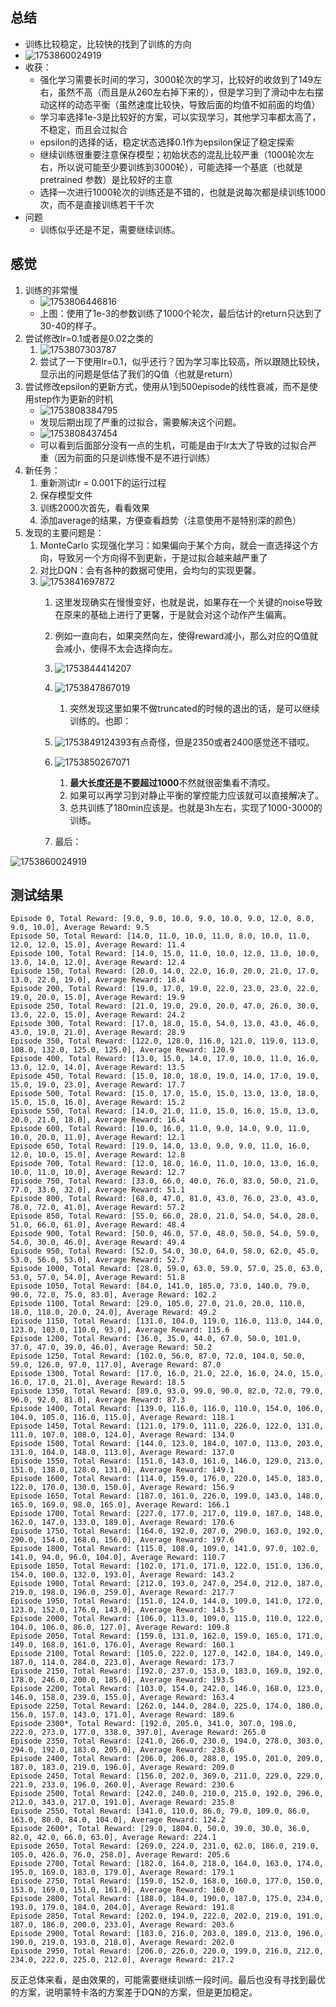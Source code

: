 ## 总结

- 训练比较稳定，比较快的找到了训练的方向
- ![1753860024919](image/5-4_MonteCarlo/1753860024919.png)
- 收获：
  - 强化学习需要长时间的学习，3000轮次的学习，比较好的收敛到了149左右，虽然不高（而且是从260左右掉下来的），但是学习到了滑动中左右摆动这样的动态平衡（虽然速度比较快，导致后面的均值不如前面的均值）
  - 学习率选择1e-3是比较好的方案，可以实现学习，其他学习率都太高了，不稳定，而且会过拟合
  - epsilon的选择的话，稳定状态选择0.1作为epsilon保证了稳定探索
  - 继续训练很重要注意保存模型；初始状态的混乱比较严重（1000轮次左右，所以说可能至少要训练到3000轮），可能选择一个基底（也就是pretrained 参数）是比较好的主意
  - 选择一次进行1000轮次的训练还是不错的，也就是说每次都是续训练1000次，而不是直接训练若干千次
- 问题
  - 训练似乎还是不足，需要继续训练。

## 感觉

1. 训练的非常慢
   * ![1753806446816](image/5-4_MonteCarlo/1753806446816.png)
   * 上图：使用了1e-3的参数训练了1000个轮次，最后估计的return只达到了30-40的样子。
2. 尝试修改lr=0.1或者是0.02之类的
   1. ![1753807303787](image/5-4_MonteCarlo/1753807303787.png)
   2. 尝试了一下使用lr=0.1，似乎还行？因为学习率比较高，所以跟随比较快，显示出的问题是低估了我们的Q值（也就是return）
3. 尝试修改epsilon的更新方式，使用从1到500episode的线性衰减，而不是使用step作为更新的时机
   * ![1753808384795](image/5-4_MonteCarlo/1753808384795.png)
   * 发现后期出现了严重的过拟合，需要解决这个问题。
   * ![1753808437454](image/5-4_MonteCarlo/1753808437454.png)
   * 可以看到后面部分没有一点的生机，可能是由于lr太大了导致的过拟合严重（因为前面的只是训练慢不是不进行训练）
4. 新任务：
   1. 重新测试lr = 0.001下的运行过程
   2. 保存模型文件
   3. 训练2000次首先，看看效果
   4. 添加average的结果，方便查看趋势（注意使用不是特别深的颜色）
5. 发现的主要问题是：
   1. MonteCarlo 实现强化学习：如果偏向于某个方向，就会一直选择这个方向，导致另一个方向得不到更新，于是过拟合越来越严重了
   2. 对比DQN：会有各种的数据可使用，会均匀的实现更馨。
   3. ![1753841697872](image/5-4_MonteCarlo/1753841697872.png)
      1. 这里发现确实在慢慢变好，也就是说，如果存在一个关键的noise导致在原来的基础上进行了更馨，于是就会对这个动作产生偏离。
      2. 例如一直向右，如果突然向左，使得reward减小，那么对应的Q值就会减小，使得不太会选择向左。
      3. ![1753844414207](image/5-4_MonteCarlo/1753844414207.png)
      4. ![1753847867019](image/5-4_MonteCarlo/1753847867019.png)

         1. 突然发现这里如果不做truncated的时候的退出的话，是可以继续训练的。也即：
      5. ![1753849124393](image/5-4_MonteCarlo/1753849124393.png)有点奇怪，但是2350或者2400感觉还不错哎。
      6. ![1753850267071](image/5-4_MonteCarlo/1753850267071.png)

         1. **最大长度还是不要超过1000**不然就很密集看不清哎。
         2. 如果可以再学习到对静止平衡的掌控能力应该就可以直接解决了。
         3. 总共训练了180min应该是。也就是3h左右，实现了1000-3000的训练。
      7. 最后：

![1753860024919](image/5-4_MonteCarlo/1753860024919.png)

## 测试结果

```plaintext
Episode 0, Total Reward: [9.0, 9.0, 10.0, 9.0, 10.0, 9.0, 12.0, 8.0, 9.0, 10.0], Average Reward: 9.5
Episode 50, Total Reward: [14.0, 11.0, 10.0, 11.0, 8.0, 10.0, 11.0, 12.0, 12.0, 15.0], Average Reward: 11.4
Episode 100, Total Reward: [14.0, 15.0, 11.0, 10.0, 12.0, 13.0, 10.0, 13.0, 14.0, 12.0], Average Reward: 12.4
Episode 150, Total Reward: [20.0, 14.0, 22.0, 16.0, 20.0, 21.0, 17.0, 13.0, 22.0, 19.0], Average Reward: 18.4
Episode 200, Total Reward: [19.0, 17.0, 19.0, 22.0, 23.0, 23.0, 22.0, 19.0, 20.0, 15.0], Average Reward: 19.9
Episode 250, Total Reward: [21.0, 19.0, 29.0, 20.0, 47.0, 26.0, 30.0, 13.0, 22.0, 15.0], Average Reward: 24.2
Episode 300, Total Reward: [17.0, 18.0, 15.0, 54.0, 13.0, 43.0, 46.0, 43.0, 19.0, 21.0], Average Reward: 28.9
Episode 350, Total Reward: [122.0, 128.0, 116.0, 121.0, 119.0, 113.0, 108.0, 132.0, 125.0, 125.0], Average Reward: 120.9
Episode 400, Total Reward: [13.0, 15.0, 14.0, 17.0, 10.0, 11.0, 16.0, 13.0, 12.0, 14.0], Average Reward: 13.5
Episode 450, Total Reward: [15.0, 18.0, 18.0, 19.0, 14.0, 17.0, 19.0, 15.0, 19.0, 23.0], Average Reward: 17.7
Episode 500, Total Reward: [15.0, 17.0, 15.0, 15.0, 13.0, 13.0, 18.0, 15.0, 15.0, 16.0], Average Reward: 15.2
Episode 550, Total Reward: [14.0, 21.0, 11.0, 15.0, 16.0, 15.0, 13.0, 20.0, 21.0, 18.0], Average Reward: 16.4
Episode 600, Total Reward: [10.0, 16.0, 11.0, 9.0, 14.0, 9.0, 11.0, 10.0, 20.0, 11.0], Average Reward: 12.1
Episode 650, Total Reward: [19.0, 14.0, 13.0, 9.0, 9.0, 11.0, 16.0, 12.0, 10.0, 15.0], Average Reward: 12.8
Episode 700, Total Reward: [12.0, 18.0, 16.0, 11.0, 10.0, 13.0, 16.0, 10.0, 11.0, 10.0], Average Reward: 12.7
Episode 750, Total Reward: [33.0, 66.0, 40.0, 76.0, 83.0, 50.0, 21.0, 77.0, 33.0, 32.0], Average Reward: 51.1
Episode 800, Total Reward: [68.0, 47.0, 81.0, 43.0, 76.0, 23.0, 43.0, 78.0, 72.0, 41.0], Average Reward: 57.2
Episode 850, Total Reward: [55.0, 66.0, 28.0, 21.0, 54.0, 54.0, 28.0, 51.0, 66.0, 61.0], Average Reward: 48.4
Episode 900, Total Reward: [50.0, 46.0, 57.0, 48.0, 50.0, 54.0, 59.0, 54.0, 30.0, 46.0], Average Reward: 49.4
Episode 950, Total Reward: [52.0, 54.0, 30.0, 64.0, 58.0, 62.0, 45.0, 53.0, 56.0, 53.0], Average Reward: 52.7
Episode 1000, Total Reward: [28.0, 59.0, 63.0, 59.0, 57.0, 25.0, 63.0, 53.0, 57.0, 54.0], Average Reward: 51.8
Episode 1050, Total Reward: [84.0, 141.0, 185.0, 73.0, 140.0, 79.0, 90.0, 72.0, 75.0, 83.0], Average Reward: 102.2
Episode 1100, Total Reward: [29.0, 105.0, 27.0, 21.0, 20.0, 110.0, 18.0, 118.0, 20.0, 24.0], Average Reward: 49.2
Episode 1150, Total Reward: [131.0, 104.0, 119.0, 116.0, 113.0, 144.0, 123.0, 103.0, 110.0, 93.0], Average Reward: 115.6
Episode 1200, Total Reward: [36.0, 35.0, 44.0, 67.0, 50.0, 101.0, 37.0, 47.0, 39.0, 46.0], Average Reward: 50.2
Episode 1250, Total Reward: [102.0, 56.0, 87.0, 72.0, 104.0, 50.0, 59.0, 126.0, 97.0, 117.0], Average Reward: 87.0
Episode 1300, Total Reward: [17.0, 16.0, 21.0, 22.0, 16.0, 24.0, 15.0, 16.0, 17.0, 21.0], Average Reward: 18.5
Episode 1350, Total Reward: [89.0, 93.0, 99.0, 90.0, 82.0, 72.0, 79.0, 96.0, 92.0, 81.0], Average Reward: 87.3
Episode 1400, Total Reward: [139.0, 116.0, 116.0, 110.0, 154.0, 106.0, 104.0, 105.0, 116.0, 115.0], Average Reward: 118.1
Episode 1450, Total Reward: [121.0, 179.0, 111.0, 226.0, 122.0, 131.0, 111.0, 107.0, 108.0, 124.0], Average Reward: 134.0
Episode 1500, Total Reward: [144.0, 123.0, 184.0, 107.0, 113.0, 203.0, 131.0, 104.0, 148.0, 113.0], Average Reward: 137.0
Episode 1550, Total Reward: [151.0, 143.0, 161.0, 146.0, 129.0, 213.0, 151.0, 138.0, 128.0, 131.0], Average Reward: 149.1
Episode 1600, Total Reward: [114.0, 159.0, 176.0, 220.0, 145.0, 183.0, 122.0, 170.0, 130.0, 150.0], Average Reward: 156.9
Episode 1650, Total Reward: [187.0, 161.0, 226.0, 199.0, 143.0, 148.0, 165.0, 169.0, 98.0, 165.0], Average Reward: 166.1
Episode 1700, Total Reward: [227.0, 177.0, 217.0, 119.0, 187.0, 148.0, 162.0, 147.0, 133.0, 189.0], Average Reward: 170.6
Episode 1750, Total Reward: [164.0, 192.0, 207.0, 290.0, 163.0, 192.0, 290.0, 154.0, 168.0, 156.0], Average Reward: 197.6
Episode 1800, Total Reward: [115.0, 108.0, 109.0, 141.0, 97.0, 102.0, 141.0, 94.0, 96.0, 104.0], Average Reward: 110.7
Episode 1850, Total Reward: [102.0, 171.0, 171.0, 122.0, 151.0, 136.0, 154.0, 100.0, 132.0, 193.0], Average Reward: 143.2
Episode 1900, Total Reward: [212.0, 193.0, 247.0, 254.0, 212.0, 187.0, 219.0, 198.0, 196.0, 259.0], Average Reward: 217.7
Episode 1950, Total Reward: [151.0, 124.0, 144.0, 109.0, 141.0, 172.0, 123.0, 152.0, 176.0, 143.0], Average Reward: 143.5
Episode 2000, Total Reward: [106.0, 113.0, 109.0, 115.0, 110.0, 122.0, 104.0, 106.0, 86.0, 127.0], Average Reward: 109.8
Episode 2050, Total Reward: [159.0, 131.0, 162.0, 159.0, 165.0, 171.0, 149.0, 168.0, 161.0, 176.0], Average Reward: 160.1
Episode 2100, Total Reward: [105.0, 222.0, 127.0, 142.0, 184.0, 149.0, 187.0, 114.0, 284.0, 223.0], Average Reward: 173.7
Episode 2150, Total Reward: [192.0, 237.0, 153.0, 183.0, 169.0, 192.0, 178.0, 246.0, 200.0, 185.0], Average Reward: 193.5
Episode 2200, Total Reward: [103.0, 154.0, 242.0, 146.0, 168.0, 123.0, 146.0, 158.0, 239.0, 155.0], Average Reward: 163.4
Episode 2250, Total Reward: [262.0, 144.0, 284.0, 225.0, 174.0, 180.0, 156.0, 157.0, 143.0, 171.0], Average Reward: 189.6
Episode 2300*, Total Reward: [192.0, 205.0, 341.0, 307.0, 198.0, 222.0, 273.0, 177.0, 338.0, 397.0], Average Reward: 265.0
Episode 2350, Total Reward: [241.0, 266.0, 230.0, 194.0, 278.0, 303.0, 294.0, 192.0, 183.0, 205.0], Average Reward: 238.6
Episode 2400, Total Reward: [206.0, 206.0, 288.0, 195.0, 201.0, 209.0, 187.0, 183.0, 219.0, 196.0], Average Reward: 209.0
Episode 2450, Total Reward: [156.0, 202.0, 369.0, 211.0, 229.0, 229.0, 221.0, 233.0, 196.0, 260.0], Average Reward: 230.6
Episode 2500, Total Reward: [242.0, 240.0, 210.0, 215.0, 192.0, 296.0, 212.0, 343.0, 217.0, 191.0], Average Reward: 235.8
Episode 2550, Total Reward: [341.0, 110.0, 86.0, 79.0, 109.0, 86.0, 163.0, 80.0, 84.0, 104.0], Average Reward: 124.2
Episode 2600*, Total Reward: [29.0, 1804.0, 50.0, 39.0, 30.0, 36.0, 82.0, 42.0, 66.0, 63.0], Average Reward: 224.1
Episode 2650, Total Reward: [269.0, 224.0, 231.0, 62.0, 186.0, 219.0, 105.0, 426.0, 76.0, 258.0], Average Reward: 205.6
Episode 2700, Total Reward: [182.0, 164.0, 218.0, 164.0, 163.0, 174.0, 195.0, 169.0, 183.0, 179.0], Average Reward: 179.1
Episode 2750, Total Reward: [159.0, 152.0, 168.0, 160.0, 177.0, 150.0, 153.0, 169.0, 151.0, 161.0], Average Reward: 160.0
Episode 2800, Total Reward: [188.0, 184.0, 190.0, 187.0, 175.0, 234.0, 193.0, 179.0, 184.0, 204.0], Average Reward: 191.8
Episode 2850, Total Reward: [202.0, 194.0, 222.0, 202.0, 219.0, 191.0, 187.0, 186.0, 200.0, 233.0], Average Reward: 203.6
Episode 2900, Total Reward: [183.0, 216.0, 203.0, 189.0, 213.0, 196.0, 190.0, 219.0, 193.0, 218.0], Average Reward: 202.0
Episode 2950, Total Reward: [206.0, 226.0, 220.0, 199.0, 216.0, 212.0, 234.0, 222.0, 225.0, 212.0], Average Reward: 217.2
```

反正总体来看，是由效果的，可能需要继续训练一段时间。最后也没有寻找到最优的方案，说明蒙特卡洛的方案差于DQN的方案，但是更加稳定。
